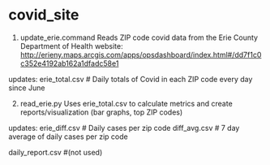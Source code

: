 # covid_site

1) update_erie.command 
Reads ZIP code covid data from the Erie County Department of Health website: 
http://erieny.maps.arcgis.com/apps/opsdashboard/index.html#/dd7f1c0c352e4192ab162a1dfadc58e1

  updates:
  erie_total.csv # Daily totals of Covid in each ZIP code every day since June
  
2) read_erie.py
Uses erie_total.csv to calculate metrics and create reports/visualization (bar graphs, top ZIP codes)
  
  updates:
  erie_diff.csv # Daily cases per zip code
  diff_avg.csv # 7 day average of daily cases per zip code
  
  daily_report.csv #(not used)
  
